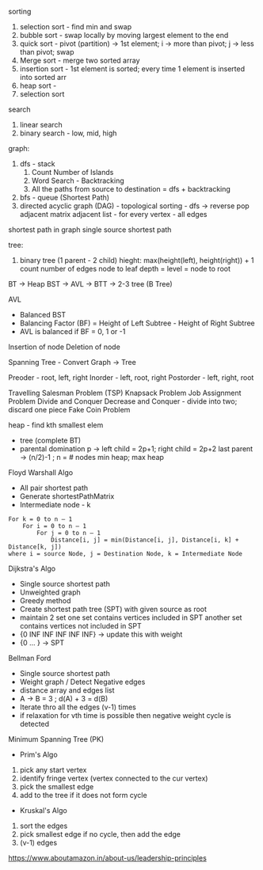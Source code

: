 sorting
1. selection sort - find min and swap
2. bubble sort - swap locally by moving largest element to the end
3. quick sort - pivot (partition) -> 1st element; i -> more than pivot; j -> less than pivot; swap
4. Merge sort - merge two sorted array
5. insertion sort - 1st element is sorted; every time 1 element is inserted into sorted arr
6. heap sort - 
7. selection sort

search
1. linear search
2. binary search - low, mid, high

graph:
1. dfs - stack
    1. Count Number of Islands
    2. Word Search - Backtracking
    3. All the paths from source to destination = dfs + backtracking
2. bfs - queue (Shortest Path)
3. directed acyclic graph (DAG) -
    topological sorting - dfs -> reverse pop
adjacent matrix
adjacent list - for every vertex - all edges


shortest path in graph
single source shortest path



tree:
1. binary tree (1 parent - 2 child)
    hieght: max(height(left), height(right)) + 1
            count number of edges
            node to leaf
    depth = level = node to root

BT -> Heap
BST -> AVL -> BTT -> 2-3 tree (B Tree)

AVL
- Balanced BST
- Balancing Factor (BF) = Height of Left Subtree - Height of Right Subtree
- AVL is balanced if BF = 0, 1 or -1



Insertion of node
Deletion of node


Spanning Tree - Convert Graph -> Tree

Preoder - root, left, right
Inorder - left, root, right
Postorder - left, right, root











Travelling Salesman Problem (TSP)
Knapsack Problem
Job Assignment Problem
Divide and Conquer
Decrease and Conquer - divide into two; discard one piece
Fake Coin Problem

heap - find kth smallest elem
- tree (complete BT)
- parental domination
p -> left child = 2p+1; right child = 2p+2
last parent -> (n/2)-1 ; n = # nodes
min heap; max heap




Floyd Warshall Algo
- All pair shortest path
- Generate shortestPathMatrix
- Intermediate node - k
```
For k = 0 to n – 1 
    For i = 0 to n – 1 
        For j = 0 to n – 1 
            Distance[i, j] = min(Distance[i, j], Distance[i, k] + Distance[k, j])
where i = source Node, j = Destination Node, k = Intermediate Node
```


Dijkstra's Algo
- Single source shortest path
- Unweighted graph
- Greedy method
- Create shortest path tree (SPT) with given source as root
- maintain 2 set
    one set contains vertices included in SPT
    another set contains vertices not included in SPT
- {0 INF INF INF INF INF} -> update this with weight
- {0 ... } -> SPT


Bellman Ford
- Single source shortest path
- Weight graph / Detect Negative edges
- distance array and edges list
- A -> B = 3 ; d(A) + 3 = d(B)
- Iterate thro all the edges (v-1) times
- if relaxation for vth time is possible then negative weight cycle is detected



Minimum Spanning Tree (PK)
- Prim's Algo
1. pick any start vertex
2. identify fringe vertex (vertex connected to the cur vertex)
3. pick the smallest edge
4. add to the tree if it does not form cycle


- Kruskal's Algo
1. sort the edges
2. pick smallest edge
   if no cycle, then add the edge
3. (v-1) edges







https://www.aboutamazon.in/about-us/leadership-principles
